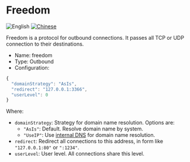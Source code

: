 # Freedom

![English](../../resources/englishc.svg) [![Chinese](../../resources/chinese.svg)](https://www.v2ray.com/chapter_02/protocols/freedom.html)

Freedom is a protocol for outbound connections. It passes all TCP or UDP connection to their destinations.

* Name: freedom
* Type: Outbound
* Configuration:

```javascript
{
  "domainStrategy": "AsIs",
  "redirect": "127.0.0.1:3366",
  "userLevel": 0
}
```

Where:

* `domainStrategy`: Strategy for domain name resolution. Options are:
  * `"AsIs"`: Default. Resolve domain name by system.
  * `"UseIP"`: Use [internal DNS](../04_dns.md) for domain name resolution.
* `redirect`: Redirect all connections to this address, in form like `"127.0.0.1:80"` or `":1234"`.
* `userLevel`: User level. All connections share this level.
